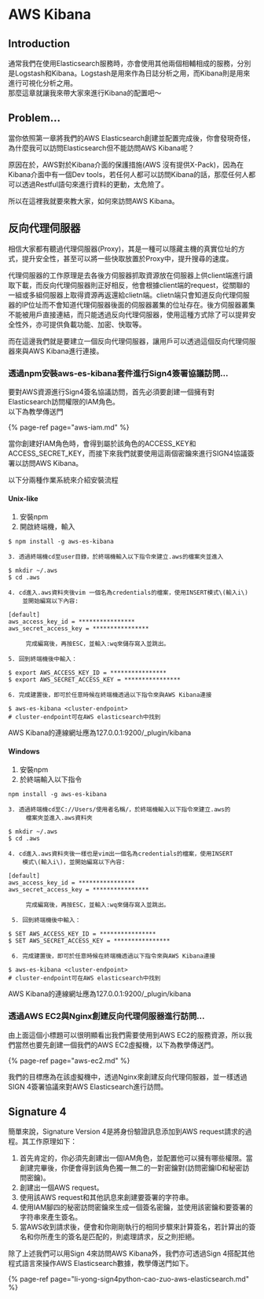 # AWS Kibana

## Introduction

通常我們在使用Elasticsearch服務時，亦會使用其他兩個相輔相成的服務，分別是Logstash和Kibana。Logstash是用來作為日誌分析之用，而Kibana則是用來進行可視化分析之用。  
那麼這章就讓我來帶大家來進行Kibana的配置吧～

## Problem...

當你依照第一章將我們的AWS Elasticsearch創建並配置完成後，你會發現奇怪，為什麼我可以訪問Elasticsearch但不能訪問AWS Kibana呢？

原因在於，AWS對於Kibana介面的保護措施\(AWS 沒有提供X-Pack\)，因為在Kibana介面中有一個Dev tools，若任何人都可以訪問Kibana的話，那麼任何人都可以透過Restful語句來進行資料的更動，太危險了。

所以在這裡我就要來教大家，如何來訪問AWS Kibana。

## 反向代理伺服器

相信大家都有聽過代理伺服器\(Proxy\)，其是一種可以隱藏主機的真實位址的方式，提升安全性，甚至可以將一些快取放置於Proxy中，提升搜尋的速度。

代理伺服器的工作原理是去各後方伺服器抓取資源放在伺服器上供client端進行讀取下載，而反向代理伺服器則正好相反，他會根據client端的request，從關聯的一組或多組伺服器上取得資源再返還給clietn端。clietn端只會知道反向代理伺服器的IP位址而不會知道代理伺服器後面的伺服器叢集的位址存在。後方伺服器叢集不能被用戶直接連結，而只能透過反向代理伺服器，使用這種方式除了可以提昇安全性外，亦可提供負載功能、加密、快取等。

而在這邊我們就是要建立一個反向代理伺服器，讓用戶可以透過這個反向代理伺服器來與AWS Kibana進行連接。

### 透過npm安裝aws-es-kibana套件進行Sign4簽署協議訪問...

要對AWS資源進行Sign4簽名協議訪問，首先必須要創建一個擁有對Elasticsearch訪問權限的IAM角色。  
以下為教學傳送門

{% page-ref page="aws-iam.md" %}

當你創建好IAM角色時，會得到屬於該角色的ACCESS\_KEY和ACCESS\_SECRET\_KEY，而接下來我們就要使用這兩個密鑰來進行SIGN4協議簽署以訪問AWS Kibana。

以下分兩種作業系統來介紹安裝流程

#### Unix-like

1. 安裝npm
2. 開啟終端機，輸入

```text
$ npm install -g aws-es-kibana
```

    3. 透過終端機cd至user目錄，於終端機輸入以下指令來建立.aws的檔案夾並進入

```text
$ mkdir ~/.aws 
$ cd .aws
```

    4. cd進入.aws資料夾後vim 一個名為credentials的檔案，使用INSERT模式\(輸入i\)  
        並開始編寫以下內容: 

```text
[default] 
aws_access_key_id = ****************
aws_secret_access_key = ****************
```

         完成編寫後，再按ESC，並輸入:wq來儲存寫入並跳出。

    5. 回到終端機後中輸入：

```text
$ export AWS_ACCESS_KEY_ID = ****************
$ export AWS_SECRET_ACCESS_KEY = ****************
```

    6. 完成建置後，即可於任意時候在終端機透過以下指令來與AWS Kibana連接

```text
$ aws-es-kibana <cluster-endpoint>
# cluster-endpoint可在AWS elasticsearch中找到
```

AWS Kibana的連線網址應為127.0.0.1:9200/\_plugin/kibana

#### Windows

1. 安裝npm
2. 於終端輸入以下指令

```text
npm install -g aws-es-kibana
```

    3. 透過終端機cd至C://Users/使用者名稱/，於終端機輸入以下指令來建立.aws的  
         檔案夾並進入.aws資料夾

```text
$ mkdir ~/.aws 
$ cd .aws
```

    4. cd進入.aws資料夾後一樣也是vim出一個名為credentials的檔案，使用INSERT  
        模式\(輸入i\)，並開始編寫以下內容: 

```text
[default] 
aws_access_key_id = ****************
aws_secret_access_key = ****************
```

         完成編寫後，再按ESC，並輸入:wq來儲存寫入並跳出。  
  
     5. 回到終端機後中輸入：

```text
$ SET AWS_ACCESS_KEY_ID = ****************
$ SET AWS_SECRET_ACCESS_KEY = ****************
```

     6. 完成建置後，即可於任意時候在終端機透過以下指令來與AWS Kibana連接

```text
$ aws-es-kibana <cluster-endpoint>
# cluster-endpoint可在AWS elasticsearch中找到
```

AWS Kibana的連線網址應為127.0.0.1:9200/\_plugin/kibana

### 透過AWS EC2與Nginx創建反向代理伺服器進行訪問...

由上面這個小標題可以很明顯看出我們需要使用到AWS EC2的服務資源，所以我們當然也要先創建一個我們的AWS EC2虛擬機，以下為教學傳送門。 

{% page-ref page="aws-ec2.md" %}

我們的目標應為在該虛擬機中，透過Nginx來創建反向代理伺服器，並一樣透過SIGN 4簽署協議來對AWS Elasticsearch進行訪問。

## Signature 4

簡單來說，Signature Version 4是將身份驗證訊息添加到AWS request請求的過程。其工作原理如下：

1. 首先肯定的，你必須先創建出一個IAM角色，並配置他可以擁有哪些權限。當創建完畢後，你便會得到該角色獨一無二的一對密鑰對\(訪問密鑰ID和秘密訪問密鑰\)。
2. 創建出一個AWS request。
3. 使用該AWS request和其他訊息來創建要簽署的字符串。
4. 使用IAM腳四的秘密訪問密鑰來生成一個簽名密鑰，並使用該密鑰和要簽署的字符串來產生簽名。
5. 當AWS收到請求後，便會和你剛剛執行的相同步驟來計算簽名，若計算出的簽名和你所產生的簽名是匹配的，則處理請求，反之則拒絕。

除了上述我們可以用Sign 4來訪問AWS Kibana外，我們亦可透過Sign 4搭配其他程式語言來操作AWS Elasticsearch數據，教學傳送門如下。

{% page-ref page="li-yong-sign4python-cao-zuo-aws-elasticsearch.md" %}

